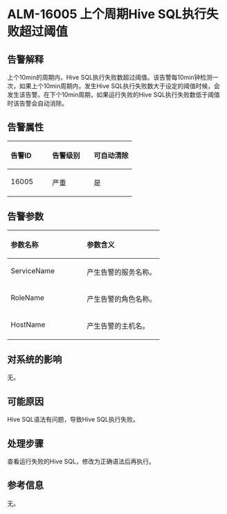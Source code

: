# ALM-16005 上个周期Hive SQL执行失败超过阈值<a name="ZH-CN_TOPIC_0226470318"></a>

## 告警解释<a name="zh-cn_topic_0225531116_zh-cn_topic_0087039425_section43920869"></a>

上个10min的周期内，Hive SQL执行失败数超过阈值。该告警每10min钟检测一次，如果上个10min周期内，发生Hive SQL执行失败数大于设定的阈值时候，会发生该告警。在下个10min周期，如果运行失败的Hive SQL执行失败数低于阈值时该告警会自动消除。

## 告警属性<a name="zh-cn_topic_0225531116_zh-cn_topic_0087039425_section59743502"></a>

<a name="zh-cn_topic_0225531116_zh-cn_topic_0087039425_table64843092"></a>
<table><thead align="left"><tr id="zh-cn_topic_0225531116_zh-cn_topic_0087039425_row10409628"><th class="cellrowborder" valign="top" width="33.33333333333333%" id="mcps1.1.4.1.1"><p id="zh-cn_topic_0225531116_zh-cn_topic_0087039425_p37873528"><a name="zh-cn_topic_0225531116_zh-cn_topic_0087039425_p37873528"></a><a name="zh-cn_topic_0225531116_zh-cn_topic_0087039425_p37873528"></a>告警ID</p>
</th>
<th class="cellrowborder" valign="top" width="33.33333333333333%" id="mcps1.1.4.1.2"><p id="zh-cn_topic_0225531116_zh-cn_topic_0087039425_p47856888"><a name="zh-cn_topic_0225531116_zh-cn_topic_0087039425_p47856888"></a><a name="zh-cn_topic_0225531116_zh-cn_topic_0087039425_p47856888"></a>告警级别</p>
</th>
<th class="cellrowborder" valign="top" width="33.33333333333333%" id="mcps1.1.4.1.3"><p id="zh-cn_topic_0225531116_zh-cn_topic_0087039425_p51202692"><a name="zh-cn_topic_0225531116_zh-cn_topic_0087039425_p51202692"></a><a name="zh-cn_topic_0225531116_zh-cn_topic_0087039425_p51202692"></a>可自动清除</p>
</th>
</tr>
</thead>
<tbody><tr id="zh-cn_topic_0225531116_zh-cn_topic_0087039425_row53777413"><td class="cellrowborder" valign="top" width="33.33333333333333%" headers="mcps1.1.4.1.1 "><p id="zh-cn_topic_0225531116_p431016914314"><a name="zh-cn_topic_0225531116_p431016914314"></a><a name="zh-cn_topic_0225531116_p431016914314"></a>16005</p>
</td>
<td class="cellrowborder" valign="top" width="33.33333333333333%" headers="mcps1.1.4.1.2 "><p id="zh-cn_topic_0225531116_p73091983110"><a name="zh-cn_topic_0225531116_p73091983110"></a><a name="zh-cn_topic_0225531116_p73091983110"></a>严重</p>
</td>
<td class="cellrowborder" valign="top" width="33.33333333333333%" headers="mcps1.1.4.1.3 "><p id="zh-cn_topic_0225531116_p2308169103111"><a name="zh-cn_topic_0225531116_p2308169103111"></a><a name="zh-cn_topic_0225531116_p2308169103111"></a>是</p>
</td>
</tr>
</tbody>
</table>

## 告警参数<a name="zh-cn_topic_0225531116_zh-cn_topic_0087039425_section820607"></a>

<a name="zh-cn_topic_0225531116_zh-cn_topic_0087039425_table66543927"></a>
<table><thead align="left"><tr id="zh-cn_topic_0225531116_zh-cn_topic_0087039425_row61284534"><th class="cellrowborder" valign="top" width="50%" id="mcps1.1.3.1.1"><p id="zh-cn_topic_0225531116_zh-cn_topic_0087039425_p65100236"><a name="zh-cn_topic_0225531116_zh-cn_topic_0087039425_p65100236"></a><a name="zh-cn_topic_0225531116_zh-cn_topic_0087039425_p65100236"></a>参数名称</p>
</th>
<th class="cellrowborder" valign="top" width="50%" id="mcps1.1.3.1.2"><p id="zh-cn_topic_0225531116_zh-cn_topic_0087039425_p38627770"><a name="zh-cn_topic_0225531116_zh-cn_topic_0087039425_p38627770"></a><a name="zh-cn_topic_0225531116_zh-cn_topic_0087039425_p38627770"></a>参数含义</p>
</th>
</tr>
</thead>
<tbody><tr id="zh-cn_topic_0225531116_zh-cn_topic_0087039425_row41841705"><td class="cellrowborder" valign="top" width="50%" headers="mcps1.1.3.1.1 "><p id="zh-cn_topic_0225531116_p108042015539"><a name="zh-cn_topic_0225531116_p108042015539"></a><a name="zh-cn_topic_0225531116_p108042015539"></a>ServiceName</p>
</td>
<td class="cellrowborder" valign="top" width="50%" headers="mcps1.1.3.1.2 "><p id="zh-cn_topic_0225531116_p1042201717316"><a name="zh-cn_topic_0225531116_p1042201717316"></a><a name="zh-cn_topic_0225531116_p1042201717316"></a>产生告警的服务名称。</p>
</td>
</tr>
<tr id="zh-cn_topic_0225531116_zh-cn_topic_0087039425_row30954226"><td class="cellrowborder" valign="top" width="50%" headers="mcps1.1.3.1.1 "><p id="zh-cn_topic_0225531116_zh-cn_topic_0087039425_p24264406"><a name="zh-cn_topic_0225531116_zh-cn_topic_0087039425_p24264406"></a><a name="zh-cn_topic_0225531116_zh-cn_topic_0087039425_p24264406"></a>RoleName</p>
</td>
<td class="cellrowborder" valign="top" width="50%" headers="mcps1.1.3.1.2 "><p id="zh-cn_topic_0225531116_p8405174319"><a name="zh-cn_topic_0225531116_p8405174319"></a><a name="zh-cn_topic_0225531116_p8405174319"></a>产生告警的角色名称。</p>
</td>
</tr>
<tr id="zh-cn_topic_0225531116_zh-cn_topic_0087039425_row39121107"><td class="cellrowborder" valign="top" width="50%" headers="mcps1.1.3.1.1 "><p id="zh-cn_topic_0225531116_p439111716311"><a name="zh-cn_topic_0225531116_p439111716311"></a><a name="zh-cn_topic_0225531116_p439111716311"></a>HostName</p>
</td>
<td class="cellrowborder" valign="top" width="50%" headers="mcps1.1.3.1.2 "><p id="zh-cn_topic_0225531116_p4388177317"><a name="zh-cn_topic_0225531116_p4388177317"></a><a name="zh-cn_topic_0225531116_p4388177317"></a>产生告警的主机名。</p>
</td>
</tr>
</tbody>
</table>

## 对系统的影响<a name="zh-cn_topic_0225531116_zh-cn_topic_0087039425_section7385465"></a>

无。

## 可能原因<a name="zh-cn_topic_0225531116_zh-cn_topic_0087039425_section66469189"></a>

Hive SQL语法有问题，导致Hive SQL执行失败。

## 处理步骤<a name="zh-cn_topic_0225531116_section14111549283"></a>

查看运行失败的Hive SQL，修改为正确语法后再执行。

## 参考信息<a name="zh-cn_topic_0225531116_zh-cn_topic_0087039425_section15295265"></a>

无。

